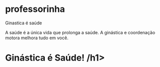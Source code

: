 # professorinha

Ginastica é saúde 

A saúde é a única vida que prolonga a saúde.
A ginástica e coordenação motora melhora tudo 
em você. 
<!DOCTYPE html>
<html lang="pt-br">
<head>
    <meta charset="UTF-8">
    <meta name="viewport" content="width=device-width, initial-scale=1.0">
    <meta http-equiv="X-UA-Compatible" content="ie=edge">
    <title>Com a professora Sandra </title>
</head>
<body>
    <h1>Ginástica é Saúde! /h1>
</body>
</html>
